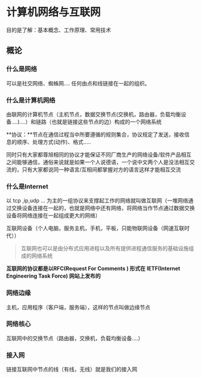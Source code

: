 # 计算机网络与互联网

目的是了解：基本概念、工作原理、常用技术

## 概论

### 什么是网络

可以是社交网络、蜘蛛网.... 任何由点和线链接在一起的组织。

### 什么是计算机网络

由联网的计算机节点（主机节点，数据交换节点(交换机，路由器，负载均衡设备....)....）和链路（也就是链接这些节点的边）构成的一个网络系统

**协议：**节点在通信过程当中所要遵循的规则集合，协议规定了发送，接收信息的顺序、处理方式(动作)、格式.....

同时只有大家都尊旭相同的协议才能保证不同厂商生产的网络设备/软件产品相互之间能够通信，通俗来说就是如果一个人说德语，一个说中文两个人是没法相互交流的，只有大家都说同一种语言/互相间都掌握对方的语言这样才能相互交流

### 什么是Internet

以 tcp ,ip,udp ... 为主的一组协议来支撑起工作的网络就叫做互联网（一堆网络通过交换设备连接在一起的，也就是网络中还有网络，将网络当作节点通过数据交换设备将网络连接在一起组成更大的网络）

互联网设备（个人电脑，服务主机，手机，平板，只能物联网设备（网速互联时代））

> 互联网也可以是由分布式应用进程以及所有提供进程通信服务的基础设施组成的网络系统

**互联网的协议都是以RFC(Request For Comments ) 形式在 IETF(Internet Engineering Task Force) 网站上发布的**

### 网络边缘

主机，应用程序（客户端，服务端），这样的节点叫做边缘节点

### 网络核心

互联网中的交换节点（路由器，交换机，负载均衡设备....）

### 接入网

链接互联网中节点的线（有线，无线）就是我们的接入网